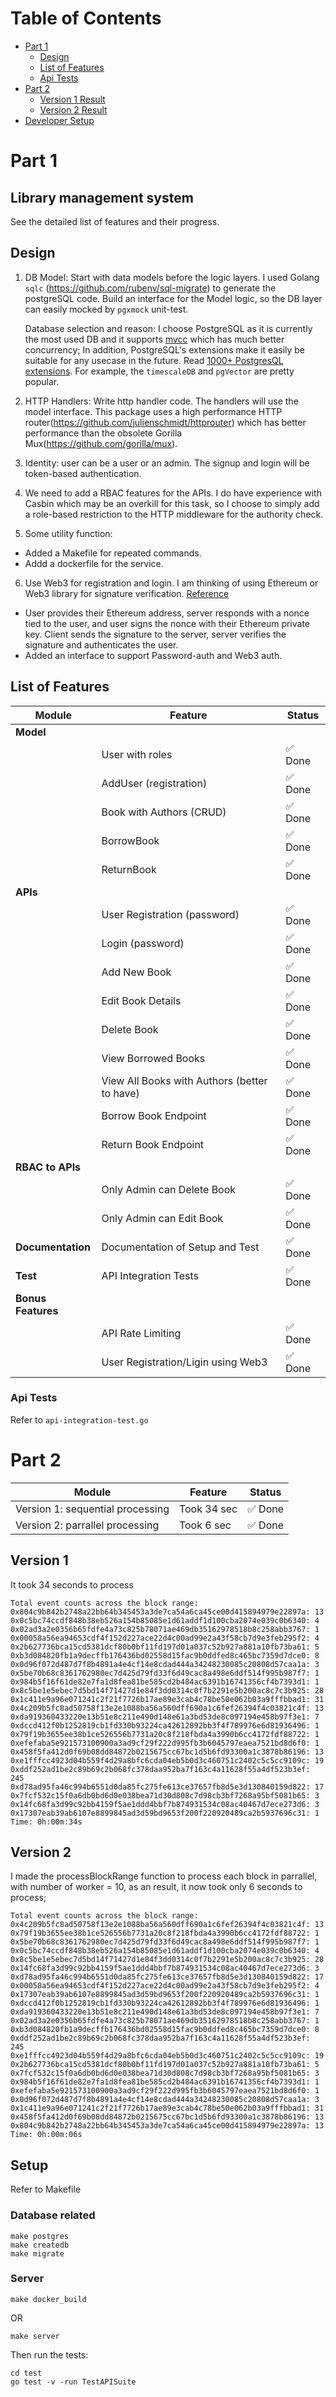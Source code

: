 # Table of Contents

- [Part 1](#part-1)
   - [Design](#design)
   - [List of Features](#list-of-features)
   - [Api Tests](#api-tests)
- [Part 2](#part-2)
   - [Version 1 Result](#version-1)
   - [Version 2 Result](#version-2)
- [Developer Setup](#setup)

# Part 1
## Library management system

See the detailed list of features and their progress.

## Design
1. DB Model:  Start with data models before the logic layers. I used Golang `sqlc` (https://github.com/rubenv/sql-migrate) to generate the postgreSQL code.
   Build an interface for the Model logic, so the DB layer can easily mocked by `pgxmock` unit-test.
   
   Database selection and reason: I choose PostgreSQL as it is currently the most used DB and it supports [mvcc](https://www.postgresql.org/docs/7.1/mvcc.html) which has much better concurrency; In addition, PostgreSQL's extensions make it easily be suitable for any usecase in the future. Read [1000+ PostgresQL extensions](https://gist.github.com/joelonsql/e5aa27f8cc9bd22b8999b7de8aee9d47). For example, the `timescaleDB` and `pgVector` are pretty popular. 

2. HTTP Handlers: Write http handler code. The handlers will use the model interface. This package uses a high performance HTTP router(https://github.com/julienschmidt/httprouter) which has better performance than the obsolete Gorilla Mux(https://github.com/gorilla/mux).

3. Identity: user can be a user or an admin. The signup and login will be token-based authentication.

4. We need to add a RBAC features for the APIs. I do have experience with Casbin which may be an overkill for this task, so I choose to simply add a role-based restriction to the HTTP middleware for the authority check.

5. Some utility function:
- Added a Makefile for repeated commands.
- Addd a dockerfile for the service.

6. Use Web3 for registration and login. I am thinking of using Ethereum or Web3 library for signature verification. [Reference](https://www.dock.io/post/web3-authentication)
- User provides their Ethereum address, server responds with a nonce tied to the user, and user signs the nonce with their Ethereum private key. Client sends the signature to the server, server verifies the signature and authenticates the user.
- Added an interface to support Password-auth and Web3 auth.

## List of Features
| **Module**         | **Feature**               | **Status**    |
|---------------------|---------------------------|---------------|
| **Model**          		 	
|                     | User with roles            |  ✅ Done           |		
|                     | AddUser (registration)              |  ✅ Done          |
|                     | Book with Authors (CRUD)               | ✅  Done        |
|                     | BorrowBook                | ✅ Done    |
|                     | ReturnBook                | ✅ Done   |
| **APIs**            |       |
|                     | User Registration (password)        |  ✅ Done   
|                     | Login (password)              |  ✅ Done    |
|                     | Add New Book              | ✅ Done        |
|                     | Edit Book Details         | ✅ Done         |
|                     | Delete Book               | ✅ Done        |
|                     | View Borrowed Books       | ✅ Done     |
|                     | View All Books with Authors (better to have)      | ✅ Done     |
|                     | Borrow Book Endpoint      | ✅ Done     |
|                     | Return Book Endpoint      | ✅ Done     |
| **RBAC to APIs** | |  |
|                     | Only Admin can Delete Book     |  ✅ Done    |
|                     | Only Admin can Edit Book     |  ✅ Done     |
| **Documentation** |Documentation of Setup and Test     |  ✅ Done        |
| **Test**  | API Integration Tests       | ✅ Done      |
| **Bonus Features**  
|                     | API Rate Limiting         | ✅ Done      |
|                     | User Registration/Ligin using Web3              | ✅ Done     |


### Api Tests
Refer to `api-integration-test.go`


# Part 2
| **Module**         | **Feature**               | **Status**    |
|---------------------|---------------------------|---------------|
|  Version 1: sequential processing          |  Took 34 sec               | ✅ Done  |
|  Version 2: parrallel processing          |  Took 6 sec               | ✅ Done  |

## Version 1
It took 34 seconds to process
```
Total event counts across the block range:
0x804c9b842b2748a22bb64b345453a3de7ca54a6ca45ce00d415894979e22897a: 13
0x0c5bc74ccdf848b38eb526a154b85085e1d61addf1d100cba2074e039c0b6340: 4
0x02ad3a2e0356b65fdfe4a73c825b78071ae469db35162978518b8c258abb3767: 1
0x00058a56ea94653cdf4f152d227ace22d4c00ad99e2a43f58cb7d9e3feb295f2: 4
0x2b627736bca15cd5381dcf80b0bf11fd197d01a037c52b927a881a10fb73ba61: 5
0xb3d084820fb1a9decffb176436bd02558d15fac9b0ddfed8c465bc7359d7dce0: 8
0x0d96f072d487d7f8b4891a4e4cf14e8cdad444a34248230085c20808d57caa1a: 3
0x5be70b68c8361762980ec7d425d79fd33f6d49cac8a498e6ddf514f995b987f7: 1
0x984b5f16f61de82e7fa1d8fea81be585cd2b484ac6391b16741356cf4b7393d1: 1
0x8c5be1e5ebec7d5bd14f71427d1e84f3dd0314c0f7b2291e5b200ac8c7c3b925: 28
0x1c411e9a96e071241c2f21f7726b17ae89e3cab4c78be50e062b03a9fffbbad1: 31
0x4c209b5fc8ad50758f13e2e1088ba56a560dff690a1c6fef26394f4c03821c4f: 13
0xda919360433220e13b51e8c211e490d148e61a3bd53de8c097194e458b97f3e1: 7
0xdccd412f0b1252819cb1fd330b93224ca42612892bb3f4f789976e6d81936496: 1
0x79f19b3655ee38b1ce526556b7731a20c8f218fbda4a3990b6cc4172fdf88722: 1
0xefefaba5e921573100900a3ad9cf29f222d995fb3b6045797eaea7521bd8d6f0: 1
0x458f5fa412d0f69b08dd84872b0215675cc67bc1d5b6fd93300a1c3878b86196: 13
0xe1fffcc4923d04b559f4d29a8bfc6cda04eb5b0d3c460751c2402c5c5cc9109c: 19
0xddf252ad1be2c89b69c2b068fc378daa952ba7f163c4a11628f55a4df523b3ef: 245
0xd78ad95fa46c994b6551d0da85fc275fe613ce37657fb8d5e3d130840159d822: 17
0x7fcf532c15f0a6db0bd6d0e038bea71d30d808c7d98cb3bf7268a95bf5081b65: 3
0x14fc68fa3d99c92bb4159f5ae1ddd4bbf7b874931534c08ac40467d7ece273d6: 3
0x17307eab39ab6107e8899845ad3d59bd9653f200f220920489ca2b5937696c31: 1
Time: 0h:00m:34s     
```

## Version 2
I made the processBlockRange function to process each block in parrallel, with number of worker = 10, as an result, it now took only 6 seconds to process;
```
Total event counts across the block range:
0x4c209b5fc8ad50758f13e2e1088ba56a560dff690a1c6fef26394f4c03821c4f: 13
0x79f19b3655ee38b1ce526556b7731a20c8f218fbda4a3990b6cc4172fdf88722: 1
0x5be70b68c8361762980ec7d425d79fd33f6d49cac8a498e6ddf514f995b987f7: 1
0x0c5bc74ccdf848b38eb526a154b85085e1d61addf1d100cba2074e039c0b6340: 4
0x8c5be1e5ebec7d5bd14f71427d1e84f3dd0314c0f7b2291e5b200ac8c7c3b925: 28
0x14fc68fa3d99c92bb4159f5ae1ddd4bbf7b874931534c08ac40467d7ece273d6: 3
0xd78ad95fa46c994b6551d0da85fc275fe613ce37657fb8d5e3d130840159d822: 17
0x00058a56ea94653cdf4f152d227ace22d4c00ad99e2a43f58cb7d9e3feb295f2: 4
0x17307eab39ab6107e8899845ad3d59bd9653f200f220920489ca2b5937696c31: 1
0xdccd412f0b1252819cb1fd330b93224ca42612892bb3f4f789976e6d81936496: 1
0xda919360433220e13b51e8c211e490d148e61a3bd53de8c097194e458b97f3e1: 7
0x02ad3a2e0356b65fdfe4a73c825b78071ae469db35162978518b8c258abb3767: 1
0xb3d084820fb1a9decffb176436bd02558d15fac9b0ddfed8c465bc7359d7dce0: 8
0xddf252ad1be2c89b69c2b068fc378daa952ba7f163c4a11628f55a4df523b3ef: 245
0xe1fffcc4923d04b559f4d29a8bfc6cda04eb5b0d3c460751c2402c5c5cc9109c: 19
0x2b627736bca15cd5381dcf80b0bf11fd197d01a037c52b927a881a10fb73ba61: 5
0x7fcf532c15f0a6db0bd6d0e038bea71d30d808c7d98cb3bf7268a95bf5081b65: 3
0x984b5f16f61de82e7fa1d8fea81be585cd2b484ac6391b16741356cf4b7393d1: 1
0xefefaba5e921573100900a3ad9cf29f222d995fb3b6045797eaea7521bd8d6f0: 1
0x0d96f072d487d7f8b4891a4e4cf14e8cdad444a34248230085c20808d57caa1a: 3
0x1c411e9a96e071241c2f21f7726b17ae89e3cab4c78be50e062b03a9fffbbad1: 31
0x458f5fa412d0f69b08dd84872b0215675cc67bc1d5b6fd93300a1c3878b86196: 13
0x804c9b842b2748a22bb64b345453a3de7ca54a6ca45ce00d415894979e22897a: 13
Time: 0h:00m:06s   
```

## Setup
Refer to Makefile

### Database related
```
make postgres
make createdb
make migrate
```
### Server
```
make docker_build
```

OR 
```
make server
```

Then run the tests:
```
cd test
go test -v -run TestAPISuite
```
